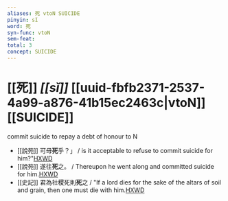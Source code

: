 ```yaml
---
aliases: 死 vtoN SUICIDE
pinyin: sǐ
word: 死
syn-func: vtoN
sem-feat: 
total: 3
concept: SUICIDE 
---
```

# [[死]] *[[sǐ]]*  [[uuid-fbfb2371-2537-4a99-a876-41b15ec2463c|vtoN]] [[SUICIDE]]
commit suicide to repay a debt of honour to N
 - [[說苑]] 可毋**死**乎？」
                     / is it acceptable to refuse to commit suicide for him?"[HXWD](https://hxwd.org/textview.html?location=CH1a0907_CHANT_004-21a.34)
 - [[說苑]] 遂往**死**之。
                     / Thereupon he went along and committed suicide for him.[HXWD](https://hxwd.org/textview.html?location=CH1a0907_CHANT_004-24a.22)
 - [[史記]] 
                        君為社稷死則**死**之
                     / "If a lord dies for the sake of the altars of soil and grain, then one must die with him.[HXWD](https://hxwd.org/textview.html?location=KR2a0001_tls_032-59a.48)